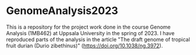 # GenomeAnalysis2023
This is a repository for the project work done in the course Genome Analysis (1MB462) at Uppsala University in the spring of 2023.
I have reproduced parts of the analysis in the article "The draft genome of tropical fruit durian (Durio zibethinus)" (https://doi.org/10.1038/ng.3972).

